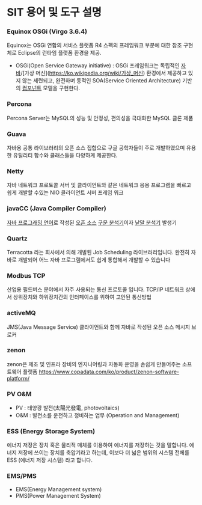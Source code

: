 # SIT 용어 및 도구 설명

### Equinox OSGi (Virgo 3.6.4)
Equinox는 OSGi 연합의 서비스 플랫폼 R4 스펙의 프레임워크 부분에 대한 참조 구현체로 Eclipse의 런타임 플랫폼 환경을 제공.
- OSGi(Open Service Gateway initiative) : OSGi 프레임워크는 독립적인 [자바](https://ko.wikipedia.org/wiki/자바_(프로그래밍_언어))/[가상 머신](https://ko.wikipedia.org/wiki/가상_머신) 환경에서 제공하고 있지 않는 세련되고, 완전하며 동적인 SOA(Service Oriented Architecture) 기반의 [컴포넌트](https://ko.wikipedia.org/wiki/컴포넌트) 모델을 구현한다. 

### Percona
Percona Server는 MySQL의 성능 및 안정성, 편의성을 극대화한 MySQL 클론 제품

### Guava
자바용 공통 라이브러리의 오픈 소스 집합으로 구글 공학자들이 주로 개발하였으며 유용한 유틸리티 함수와 클래스들을 다양하게 제공한다.

### Netty
자바 네트워크 프로토콜 서버 및 클라이언트와 같은 네트워크 응용 프로그램을 빠르고 쉽게 개발할 수있는 NIO 클라이언트 서버 프레임 워크

### javaCC (Java Compiler Compiler)
 [자바 프로그래밍 언어](https://ko.wikipedia.org/wiki/자바_(프로그래밍_언어))로 작성된 [오픈 소스](https://ko.wikipedia.org/wiki/오픈_소스) [구문 분석기](https://ko.wikipedia.org/wiki/구문_분석기)이자 [낱말 분석기](https://ko.wikipedia.org/wiki/낱말_분석) 발생기

### Quartz
 Terracotta 라는 회사에서 의해 개발된 Job Scheduling 라이브러리입니다. 완전히 자바로 개발되어 어느 자바 프로그램에서도 쉽게 통합해서 개발할 수 있습니다

### Modbus TCP
산업용 필드버스 분야에서 자주 사용되는 통신 프로토콜 입니다. TCP/IP 네트워크 상에서 상위장치와 하위장치간의 인터페이스를 위하여 고안된 통신방법

### activeMQ
JMS(Java Message Service) 클라이언트와 함께 자바로 작성된 오픈 소스 메시지 브로커


### zenon
zenon은 제조 및 인프라 장비의 엔지니어링과 자동화 운영을 손쉽게 만들어주는 소프트웨어 플랫폼
https://www.copadata.com/ko/product/zenon-software-platform/

### PV O&M
- PV : 태양광 발전(太陽光發電, photovoltaics)
- O&M : 발전소를 운전하고 정비하는 업무 (Operation and Management)

### ESS (Energy Storage System)
에너지 저장은 장치 혹은 물리적 매체를 이용하여 에너지를 저장하는 것을 말합니다. 에너지 저장에 쓰이는 장치를 축압기라고 하는데, 이보다 더 넓은 범위의 시스템 전체를 ESS (에너지 저장 시스템) 라고 합니다.

### EMS/PMS
- EMS(Energy Management system) 
- PMS(Power Management System)
